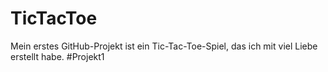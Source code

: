 # TicTacToe
Mein erstes GitHub-Projekt ist ein Tic-Tac-Toe-Spiel, das ich mit viel Liebe erstellt habe. #Projekt1
